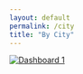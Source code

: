 ```yaml
---
layout: default
permalink: /city
title: "By City"
---
```


<head>
    <title>My GitHub Pages Site</title>
    <!-- <link href="https://cdn.jsdelivr.net/npm/bootstrap@5.2.2/dist/css/bootstrap.min.css" rel="stylesheet" integrity="sha384-Zenh87qX5JnK2Jl0vWa8Ck2rdkQ2Bzep5IDxbcnCeuOxjzrPF/et3URy9Bv1WTRi" crossorigin="anonymous"> -->
  
</head>
<body>
  <div class='tableauPlaceholder' id='viz1670294174735' style='position: relative'>
   <noscript><a href='#'><img alt='Dashboard 1 ' src='https:&#47;&#47;public.tableau.com&#47;static&#47;images&#47;Re&#47;RealEstate_byCity_11222022&#47;Dashboard1&#47;1_rss.png' style='border: none' /></a></noscript>
   <object class='tableauViz'  style='display:none;'>
      <param name='host_url' value='https%3A%2F%2Fpublic.tableau.com%2F' />
      <param name='embed_code_version' value='3' />
      <param name='site_root' value='' />
      <param name='name' value='RealEstate_byCity_11222022&#47;Dashboard1' />
      <param name='tabs' value='no' />
      <param name='toolbar' value='yes' />
      <param name='static_image' value='https:&#47;&#47;public.tableau.com&#47;static&#47;images&#47;Re&#47;RealEstate_byCity_11222022&#47;Dashboard1&#47;1.png' />
      <param name='animate_transition' value='yes' />
      <param name='display_static_image' value='yes' />
      <param name='display_spinner' value='yes' />
      <param name='display_overlay' value='yes' />
      <param name='display_count' value='yes' />
      <param name='language' value='en-US' />
   </object>
</div>
  
<script type='text/javascript'>                    
  var divElement = document.getElementById('viz1670294174735');
  var vizElement = divElement.getElementsByTagName('object')[0];
  if ( divElement.offsetWidth > 800 ) { vizElement.style.width='1500px';vizElement.style.height='2527px';} 
  else if ( divElement.offsetWidth > 500 ) { vizElement.style.width='1500px';vizElement.style.height='2527px';} 
  else { vizElement.style.width='100%';vizElement.style.height='2227px';}
  var scriptElement = document.createElement('script');                    
  scriptElement.src = 'https://public.tableau.com/javascripts/api/viz_v1.js';                    
  vizElement.parentNode.insertBefore(scriptElement, vizElement);                
  </script>

</body>
